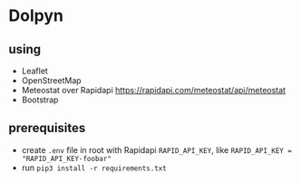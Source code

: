 # Dolpyn

## using
* Leaflet
* OpenStreetMap
* Meteostat over Rapidapi https://rapidapi.com/meteostat/api/meteostat
* Bootstrap

## prerequisites

* create `.env` file in root with Rapidapi `RAPID_API_KEY`, like `RAPID_API_KEY = "RAPID_API_KEY-foobar"`
* run `pip3 install -r requirements.txt`
